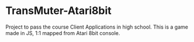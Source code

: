 # TransMuter-Atari8bit
Project to pass the course Client Applications in high school. This is a game made in JS, 1:1 mapped from Atari 8bit console.
